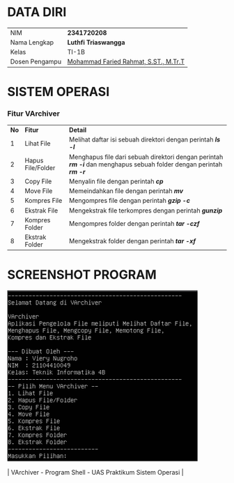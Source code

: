 # DATA DIRI

|  |  |
|--|--|
| NIM | **2341720208** |
| Nama Lengkap | **Luthfi Triaswangga** |
| Kelas | TI-1B |
| Dosen Pengampu | [Mohammad Faried Rahmat, S.ST., M.Tr.T](https://github.com/mrhmt80) |

# SISTEM OPERASI
### Fitur VArchiver
|  |  |  |
|--|--|--|
|**No**| **Fitur** | **Detail** |
| 1 | Lihat File | Melihat daftar isi sebuah direktori dengan perintah ***ls -l*** |
| 2 | Hapus File/Folder | Menghapus file dari sebuah direktori dengan perintah ***rm -i*** dan menghapus sebuah folder dengan perintah ***rm -r***|
| 3 | Copy File | Menyalin file dengan perintah ***cp*** |
| 4 | Move File | Memeindahkan file dengan perintah ***mv*** |
| 5 | Kompres File | Mengompres file dengan perintah ***gzip -c*** |
| 6 | Ekstrak File | Mengekstrak file terkompres dengan perintah ***gunzip*** |
| 7 | Kompres Folder | Mengompres folder dengan perintah ***tar -czf*** |
| 8 | Ekstrak Folder | Mengekstrak folder dengan perintah ***tar -xf*** |
# SCREENSHOT PROGRAM
![](https://github.com/vierynugroho/UAS-praktikum_SistemOperasi/blob/main/VArchiver.png?raw=true)

| VArchiver - Program Shell - UAS Praktikum Sistem Operasi |